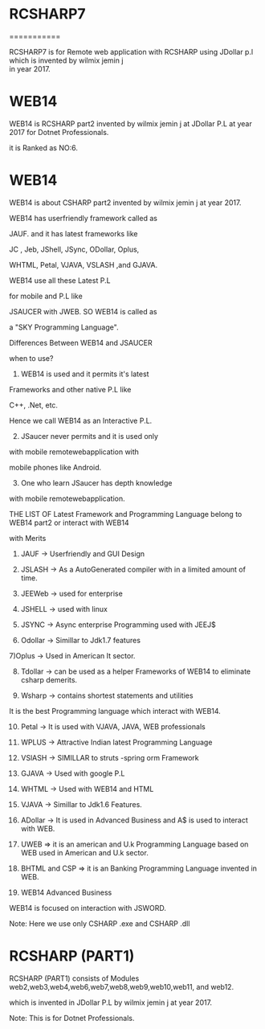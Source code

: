 # RCSHARP7
===========

RCSHARP7  is  for  Remote web application   with  RCSHARP using  JDollar p.l which  is  invented  by wilmix jemin j  
in year  2017.

WEB14
======

WEB14 is RCSHARP part2 invented by wilmix jemin j at JDollar P.L at year 2017  for  Dotnet  Professionals.

it  is  Ranked as NO:6.

WEB14
=====

WEB14 is about CSHARP part2 invented by wilmix jemin j at year 2017.

WEB14 has userfriendly framework called as

JAUF. and it has latest frameworks like

JC , Jeb, JShell, JSync, ODollar, Oplus,

WHTML, Petal, VJAVA, VSLASH ,and GJAVA.

WEB14 use all these Latest P.L

for mobile and P.L like

JSAUCER with JWEB. SO WEB14 is called as

a "SKY Programming Language".

Differences Between WEB14 and JSAUCER

when to use?

1) WEB14 is used and it permits it's latest

Frameworks and other native P.L like

C++, .Net, etc.

Hence we call WEB14 as an Interactive P.L.

2) JSaucer never permits and it is used only

with mobile remotewebapplication with

mobile phones like Android.

3) One who learn JSaucer has depth knowledge

with mobile remotewebapplication.

THE LIST OF Latest Framework and Programming Language belong to WEB14 part2 or interact with WEB14

with Merits

1) JAUF -> Userfriendly and GUI Design

2) JSLASH -> As a AutoGenerated compiler with in a limited amount of time.

3) JEEWeb -> used for enterprise

4) JSHELL -> used with linux

5) JSYNC -> Async enterprise Programming used with JEEJ$

6) Odollar -> Simillar to Jdk1.7 features

7)Oplus -> Used in American It sector.

8) Tdollar -> can be used as a helper Frameworks of WEB14 to  eliminate csharp demerits.

9) Wsharp -> contains shortest statements and utilities

It is the best Programming language which interact with  WEB14.

10) Petal -> It is used with VJAVA, JAVA, WEB professionals

11) WPLUS -> Attractive Indian latest Programming Language

12) VSlASH -> SIMILLAR to struts -spring orm Framework

13) GJAVA -> Used with google P.L

14) WHTML -> Used with WEB14 and HTML

15) VJAVA -> Simillar to Jdk1.6 Features.

16) ADollar -> It is used in Advanced Business and A$ is used to interact with WEB.

17) UWEB => it is an american and U.k Programming Language based on WEB used in American and U.k sector.

18) BHTML and CSP => it is an Banking Programming Language invented in WEB.


19) WEB14 Advanced Business

WEB14 is focused on interaction with JSWORD.

Note: Here we use only CSHARP  .exe and CSHARP  .dll



RCSHARP (PART1)
=================

RCSHARP (PART1)  consists  of  Modules   web2,web3,web4,web6,web7,web8,web9,web10,web11, and  web12.

which is  invented in   JDollar  P.L  by  wilmix  jemin  j  at  year  2017.

Note: This   is   for  Dotnet Professionals.



